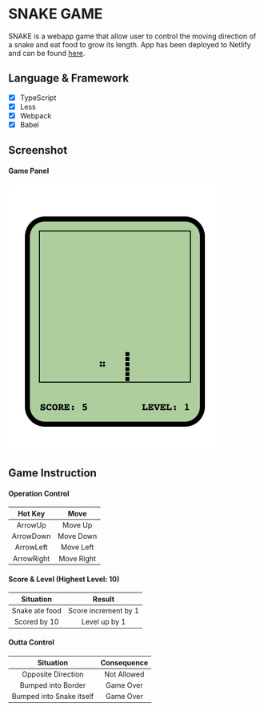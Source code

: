 # SNAKE GAME

SNAKE is a webapp game that allow user to control the moving direction of a snake and eat food to grow its length. App has been deployed to Netlify and can be found [here](https://snake-zxw.netlify.app/).

## Language & Framework

- [x] TypeScript
- [x] Less
- [x] Webpack
- [x] Babel

## Screenshot

#### Game Panel

!["Game_Panel"](docs/screenshot.png)

## Game Instruction

#### Operation Control

|  Hot Key   |    Move    |
| :--------: | :--------: |
|  ArrowUp   |  Move Up   |
| ArrowDown  | Move Down  |
| ArrowLeft  | Move Left  |
| ArrowRight | Move Right |

#### Score & Level (Highest Level: 10)

|   Situation    |        Result        |
| :------------: | :------------------: |
| Snake ate food | Score increment by 1 |
|  Scored by 10  |    Level up by 1     |

#### Outta Control

|        Situation         | Consequence |
| :----------------------: | :---------: |
|    Opposite Direction    | Not Allowed |
|    Bumped into Border    |  Game Over  |
| Bumped into Snake itself |  Game Over  |
